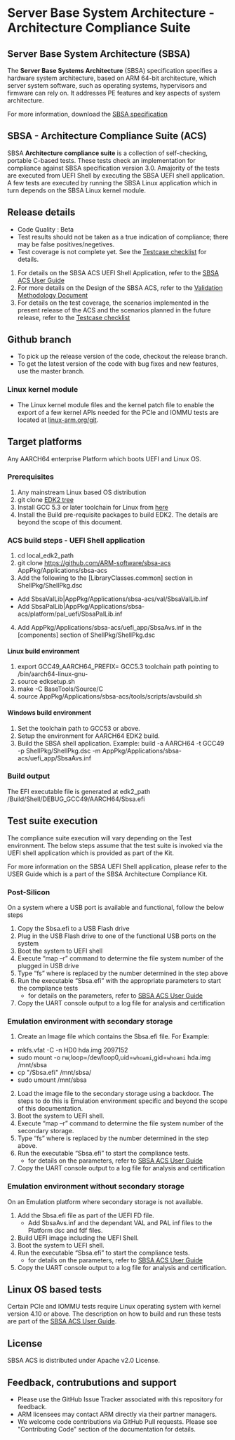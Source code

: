 
# Server Base System Architecture - Architecture Compliance Suite


## Server Base System Architecture (SBSA)
The **Server Base Systems Architecture** (SBSA) specification specifies a hardware system architecture, based on ARM 64-bit architecture, which server system software, such as operating systems, hypervisors and firmware can rely on. It addresses PE features and key aspects of system architecture. 

For more information, download the [SBSA specification](http://infocenter.arm.com/help/index.jsp?topic=/com.arm.doc.den0029/index.html)


## SBSA - Architecture Compliance Suite (ACS)

SBSA **Architecture compliance suite** is a collection of self-checking, portable C-based tests.
These tests check an implementation for compliance against SBSA specification version 3.0.
Amajority of the tests are executed from UEFI Shell by executing the SBSA UEFI shell application.
A few tests are executed by running the SBSA Linux application which in turn depends on the SBSA Linux kernel module.


## Release details
 - Code Quality  : Beta
 - Test results should not be taken as a true indication of compliance; there may be false positives/negetives.
 - Test coverage is not complete yet. See the [Testcase checklist](docs/testcase-checklist.md) for details.

1. For details on the SBSA ACS UEFI Shell Application, refer to the [SBSA ACS User Guide](docs/SBSA_ACS_User_Guide.pdf)
2. For more details on the Design of the SBSA ACS, refer to the [Validation Methodology Document](docs/SBSA_Val_Methodolgy.pdf)
3. For details on the test coverage, the scenarios implemented in the present release of the ACS and the scenarios planned in the future release, refer to the [Testcase checklist](docs/testcase-checklist.md)

## Github branch
  - To pick up the release version of the code, checkout the release branch.
  - To get the latest version of the code with bug fixes and new features, use the master branch.

### Linux kernel module
  - The Linux kernel module files and the kernel patch file to enable the export of a few kernel APIs needed for the PCIe and IOMMU tests are located at [linux-arm.org/git](www.linux-arm.org/git?p=linux-acs.git).

## Target platforms
  Any AARCH64 enterprise Platform which boots UEFI and Linux OS.

### Prerequisites

1. Any mainstream Linux based OS distribution
2. git clone [EDK2 tree](https://github.com/tianocore/edk2)
3. Install GCC 5.3 or later toolchain for Linux from [here](https://releases.linaro.org/components/toolchain/binaries/)
4. Install the Build pre-requisite packages to build EDK2. The details are beyond the scope of this document.


### ACS build steps - UEFI Shell application

1.  cd local_edk2_path
2.  git clone https://github.com/ARM-software/sbsa-acs AppPkg/Applications/sbsa-acs
3.  Add the following to the [LibraryClasses.common] section in ShellPkg/ShellPkg.dsc
   - Add  SbsaValLib|AppPkg/Applications/sbsa-acs/val/SbsaValLib.inf
   - Add  SbsaPalLib|AppPkg/Applications/sbsa-acs/platform/pal_uefi/SbsaPalLib.inf
4.  Add AppPkg/Applications/sbsa-acs/uefi_app/SbsaAvs.inf in the [components] section of ShellPkg/ShellPkg.dsc

#### Linux build environment
1.  export GCC49_AARCH64_PREFIX= GCC5.3 toolchain path pointing to /bin/aarch64-linux-gnu-
2.  source edksetup.sh
3.  make -C BaseTools/Source/C
4.  source AppPkg/Applications/sbsa-acs/tools/scripts/avsbuild.sh

#### Windows build environment
1. Set the toolchain path to GCC53 or above.
2. Setup the environment for AARCH64 EDK2 build.
3. Build the SBSA shell application. Example: build -a AARCH64 -t GCC49 -p ShellPkg/ShellPkg.dsc -m
   AppPkg/Applications/sbsa-acs/uefi_app/SbsaAvs.inf

### Build output

The EFI executable file is generated at 
edk2_path /Build/Shell/DEBUG_GCC49/AARCH64/Sbsa.efi


## Test suite execution

The compliance suite execution will vary depending on the Test environment. The below steps assume that the test suite is invoked via the UEFI shell application which is provided as part of the Kit.

For more information on the SBSA UEFI Shell application, please refer to the USER Guide which is a part of the SBSA Architecture Compliance Kit.

### Post-Silicon

On a system where a USB port is available and functional, follow the below steps

1. Copy the Sbsa.efi to a USB Flash drive
2. Plug in the USB Flash drive to one of the functional USB ports on the system
3. Boot the system to UEFI shell
4. Execute “map –r” command to determine the file system number of the plugged in USB drive
5. Type “fs<x>” where <x> is replaced by the number determined in the step above
6. Run the executable “Sbsa.efi” with the appropriate parameters to start the compliance tests
   - for details on the parameters, refer to [SBSA ACS User Guide](docs/SBSA_ACS_User_Guide.pdf)
7. Copy the UART console output to a log file for analysis and certification


### Emulation environment with secondary storage

1. Create an Image file which contains the Sbsa.efi file. For Example:
  - mkfs.vfat -C -n HD0 hda.img 2097152
  - sudo mount -o rw,loop=/dev/loop0,uid=`whoami`,gid=`whoami` hda.img /mnt/sbsa
  - cp  "<path to application>/Sbsa.efi" /mnt/sbsa/
  - sudo umount /mnt/sbsa
2. Load the image file to the secondary storage using a backdoor. The steps to do this is Emulation environment specific and beyond the scope of this documentation. 
3. Boot the system to UEFI shell.
4. Execute “map –r” command to determine the file system number of the secondary storage.
5. Type “fs<x>” where <x> is replaced by the number determined in the step above.
6. Run the executable “Sbsa.efi” to start the compliance tests.
    - for details on the parameters, refer to [SBSA ACS User Guide](docs/SBSA_ACS_User_Guide.pdf)
7. Copy the UART console output to a log file for analysis and certification

### Emulation environment without secondary storage

On an Emulation platform where secondary storage is not available.

1. Add the Sbsa.efi file as part of the UEFI FD file.
    - Add SbsaAvs.inf and the dependant VAL and PAL inf files to the Platform dsc and fdf files.
2. Build UEFI image including the UEFI Shell.
3. Boot the system to UEFI shell.
4. Run the executable “Sbsa.efi” to start the compliance tests.
    - for details on the parameters, refer to [SBSA ACS User Guide](docs/SBSA_ACS_User_Guide.pdf)
5. Copy the UART console output to a log file for analysis and certification.


## Linux OS based tests
Certain PCIe and IOMMU tests require Linux operating system with kernel version 4.10 or above. The description on how to build and run these tests are part of the [SBSA ACS User Guide](docs/SBSA_ACS_User_Guide.pdf).


## License
SBSA ACS is distributed under Apache v2.0 License.


## Feedback, contrubutions and support

 - Please use the GitHub Issue Tracker associated with this repository for feedback.
 - ARM licensees may contact ARM directly via their partner managers.
 - We welcome code contributions via GitHub Pull requests. Please see "Contributing Code" section of the documentation for details.
